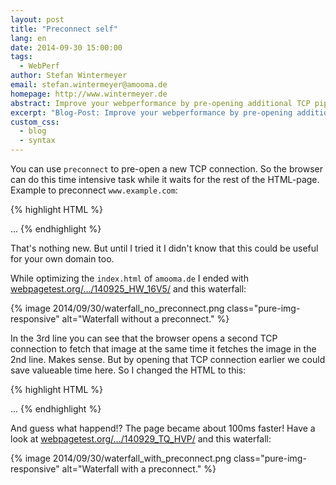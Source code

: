 ```yaml
---
layout: post
title: "Preconnect self"
lang: en
date: 2014-09-30 15:00:00
tags:
  - WebPerf
author: Stefan Wintermeyer
email: stefan.wintermeyer@amooma.de
homepage: http://www.wintermeyer.de
abstract: Improve your webperformance by pre-opening additional TCP pipes to yourself.
excerpt: "Blog-Post: Improve your webperformance by pre-opening additional TCP pipes to yourself."
custom_css:
  - blog
  - syntax
---
```

You can use `preconnect` to pre-open a new TCP connection. So the browser can do this time intensive task while it waits for the rest of the HTML-page. Example to preconnect `www.example.com`:

{% highlight HTML %}
<html>
  <head>
    <link rel="preconnect" href="//www.example.com">
  </head>
  ...
{% endhighlight %}

That's nothing new. But until I tried it I didn't know that this could be useful for your own domain too.

While optimizing the `index.html` of `amooma.de` I ended with [webpagetest.org/.../140925_HW_16V5/](http://www.webpagetest.org/result/140925_HW_16V5/1/details/) and this waterfall:

{% image 2014/09/30/waterfall_no_preconnect.png class="pure-img-responsive" alt="Waterfall without a preconnect." %}

In the 3rd line you can see that the browser opens a second TCP connection to fetch that image at the same time it fetches the image in the 2nd line. Makes sense. But by opening that TCP connection earlier we could save valueable time here. So I changed the HTML to this:

{% highlight HTML %}
<html>
  <head>
    <link rel="preconnect" href="//amooma.de">
  </head>
  ...
{% endhighlight %}

And guess what happend!? The page became about 100ms faster! Have a look at [webpagetest.org/.../140929_TQ_HVP/](http://www.webpagetest.org/result/140929_TQ_HVP/1/details/) and this waterfall:

{% image 2014/09/30/waterfall_with_preconnect.png class="pure-img-responsive" alt="Waterfall with a preconnect." %}
